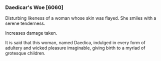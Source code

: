 ### Daedicar's Woe [6060]

Disturbing likeness of a woman whose skin was flayed. She smiles with a serene tenderness.

Increases damage taken.

It is said that this woman, named Daedica, indulged in every form of adultery and wicked pleasure imaginable, giving birth to a myriad of grotesque children.